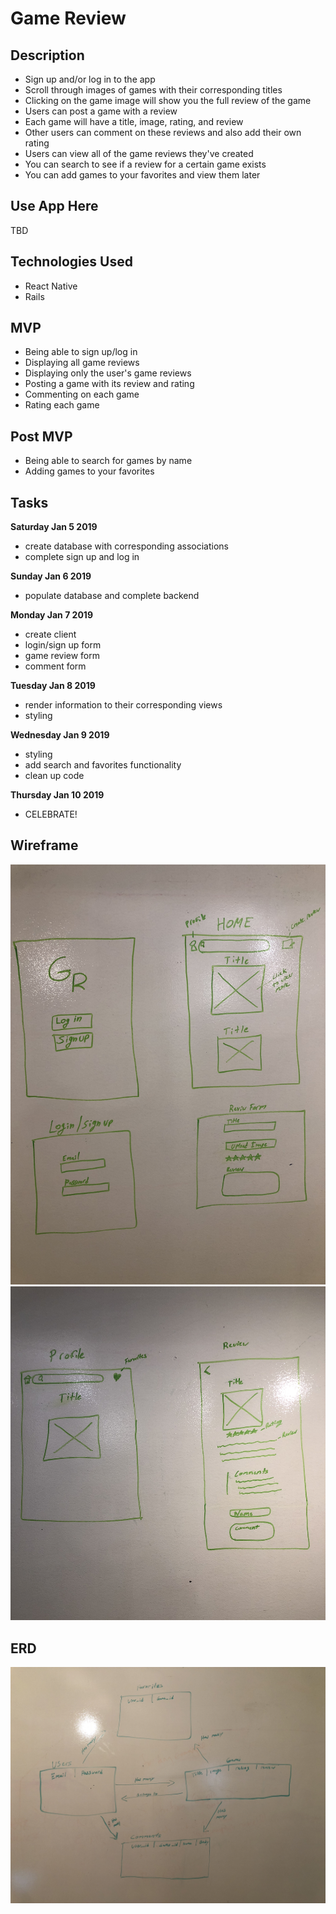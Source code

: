 # Game Review

## Description
* Sign up and/or log in to the app
* Scroll through images of games with their corresponding titles
* Clicking on the game image will show you the full review of the game
* Users can post a game with a review
* Each game will have a title, image, rating, and review
* Other users can comment on these reviews and also add their own rating
* Users can view all of the game reviews they've created
* You can search to see if a review for a certain game exists
* You can add games to your favorites and view them later

## Use App Here
TBD

## Technologies Used
* React Native
* Rails

## MVP
* Being able to sign up/log in
* Displaying all game reviews
* Displaying only the user's game reviews
* Posting a game with its review and rating
* Commenting on each game
* Rating each game

## Post MVP
* Being able to search for games by name
* Adding games to your favorites

## Tasks
**Saturday Jan 5 2019**
* create database with corresponding associations
* complete sign up and log in

**Sunday Jan 6 2019**
* populate database and complete backend

**Monday Jan 7 2019**
* create client
* login/sign up form
* game review form
* comment form

**Tuesday Jan 8 2019**
* render information to their corresponding views
* styling

**Wednesday Jan 9 2019**
* styling
* add search and favorites functionality
* clean up code

**Thursday Jan 10 2019**
* CELEBRATE!


## Wireframe
![wireframe1](/wireframe/IMG_8109.JPG) ![wireframe2](/wireframe/IMG_8110.JPG)

## ERD
![ERD](/wireframe/IMG_8111.JPG)
